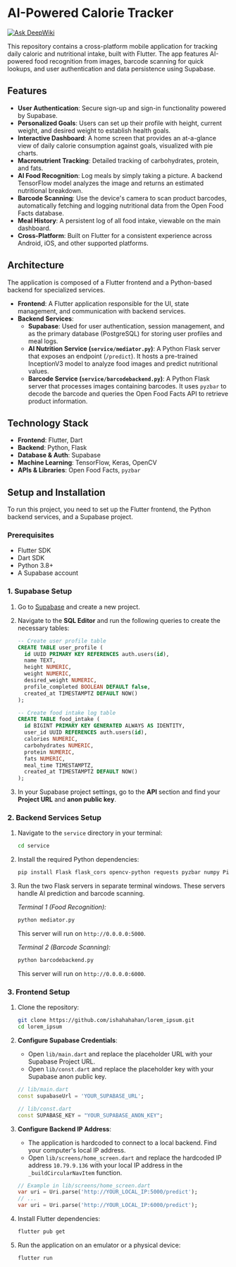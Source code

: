 # AI-Powered Calorie Tracker

[![Ask DeepWiki](https://devin.ai/assets/askdeepwiki.png)](https://deepwiki.com/ishahahahan/lorem_ipsum)

This repository contains a cross-platform mobile application for tracking daily caloric and nutritional intake, built with Flutter. The app features AI-powered food recognition from images, barcode scanning for quick lookups, and user authentication and data persistence using Supabase.

## Features

-   **User Authentication**: Secure sign-up and sign-in functionality powered by Supabase.
-   **Personalized Goals**: Users can set up their profile with height, current weight, and desired weight to establish health goals.
-   **Interactive Dashboard**: A home screen that provides an at-a-glance view of daily calorie consumption against goals, visualized with pie charts.
-   **Macronutrient Tracking**: Detailed tracking of carbohydrates, protein, and fats.
-   **AI Food Recognition**: Log meals by simply taking a picture. A backend TensorFlow model analyzes the image and returns an estimated nutritional breakdown.
-   **Barcode Scanning**: Use the device's camera to scan product barcodes, automatically fetching and logging nutritional data from the Open Food Facts database.
-   **Meal History**: A persistent log of all food intake, viewable on the main dashboard.
-   **Cross-Platform**: Built on Flutter for a consistent experience across Android, iOS, and other supported platforms.

## Architecture

The application is composed of a Flutter frontend and a Python-based backend for specialized services.

-   **Frontend**: A Flutter application responsible for the UI, state management, and communication with backend services.
-   **Backend Services**:
    -   **Supabase**: Used for user authentication, session management, and as the primary database (PostgreSQL) for storing user profiles and meal logs.
    -   **AI Nutrition Service (`service/mediator.py`)**: A Python Flask server that exposes an endpoint (`/predict`). It hosts a pre-trained InceptionV3 model to analyze food images and predict nutritional values.
    -   **Barcode Service (`service/barcodebackend.py`)**: A Python Flask server that processes images containing barcodes. It uses `pyzbar` to decode the barcode and queries the Open Food Facts API to retrieve product information.

## Technology Stack

-   **Frontend**: Flutter, Dart
-   **Backend**: Python, Flask
-   **Database & Auth**: Supabase
-   **Machine Learning**: TensorFlow, Keras, OpenCV
-   **APIs & Libraries**: Open Food Facts, `pyzbar`

## Setup and Installation

To run this project, you need to set up the Flutter frontend, the Python backend services, and a Supabase project.

### Prerequisites

-   Flutter SDK
-   Dart SDK
-   Python 3.8+
-   A Supabase account

### 1. Supabase Setup

1.  Go to [Supabase](https://supabase.com/) and create a new project.
2.  Navigate to the **SQL Editor** and run the following queries to create the necessary tables:

    ```sql
    -- Create user profile table
    CREATE TABLE user_profile (
      id UUID PRIMARY KEY REFERENCES auth.users(id),
      name TEXT,
      height NUMERIC,
      weight NUMERIC,
      desired_weight NUMERIC,
      profile_completed BOOLEAN DEFAULT false,
      created_at TIMESTAMPTZ DEFAULT NOW()
    );

    -- Create food intake log table
    CREATE TABLE food_intake (
      id BIGINT PRIMARY KEY GENERATED ALWAYS AS IDENTITY,
      user_id UUID REFERENCES auth.users(id),
      calories NUMERIC,
      carbohydrates NUMERIC,
      protein NUMERIC,
      fats NUMERIC,
      meal_time TIMESTAMPTZ,
      created_at TIMESTAMPTZ DEFAULT NOW()
    );
    ```

3.  In your Supabase project settings, go to the **API** section and find your **Project URL** and **anon public key**.

### 2. Backend Services Setup

1.  Navigate to the `service` directory in your terminal:
    ```bash
    cd service
    ```
2.  Install the required Python dependencies:
    ```bash
    pip install Flask flask_cors opencv-python requests pyzbar numpy Pillow werkzeug tensorflow
    ```
3.  Run the two Flask servers in separate terminal windows. These servers handle AI prediction and barcode scanning.

    *Terminal 1 (Food Recognition):*
    ```bash
    python mediator.py
    ```
    This server will run on `http://0.0.0.0:5000`.

    *Terminal 2 (Barcode Scanning):*
    ```bash
    python barcodebackend.py
    ```
    This server will run on `http://0.0.0.0:6000`.

### 3. Frontend Setup

1.  Clone the repository:
    ```bash
    git clone https://github.com/ishahahahan/lorem_ipsum.git
    cd lorem_ipsum
    ```
2.  **Configure Supabase Credentials**:
    -   Open `lib/main.dart` and replace the placeholder URL with your Supabase Project URL.
    -   Open `lib/const.dart` and replace the placeholder key with your Supabase anon public key.

    ```dart
    // lib/main.dart
    const supabaseUrl = 'YOUR_SUPABASE_URL';

    // lib/const.dart
    const SUPABASE_KEY = "YOUR_SUPABASE_ANON_KEY";
    ```
3.  **Configure Backend IP Address**:
    -   The application is hardcoded to connect to a local backend. Find your computer's local IP address.
    -   Open `lib/screens/home_screen.dart` and replace the hardcoded IP address `10.79.9.136` with your local IP address in the `_buildCircularNavItem` function.

    ```dart
    // Example in lib/screens/home_screen.dart
    var uri = Uri.parse('http://YOUR_LOCAL_IP:5000/predict');
    // ...
    var uri = Uri.parse('http://YOUR_LOCAL_IP:6000/predict');
    ```

4.  Install Flutter dependencies:
    ```bash
    flutter pub get
    ```
5.  Run the application on an emulator or a physical device:
    ```bash
    flutter run
